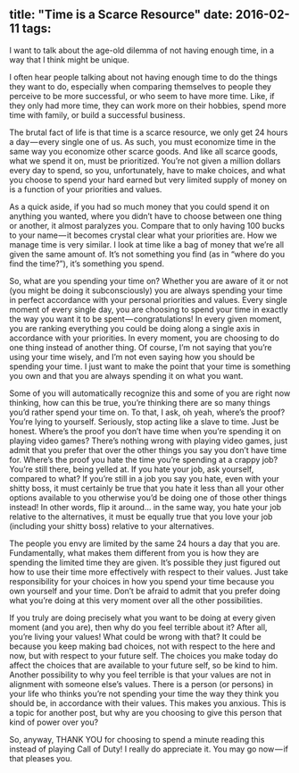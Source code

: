title: "Time is a Scarce Resource"
date: 2016-02-11
tags:
---

I want to talk about the age-old dilemma of not having enough time, in a way that I think might be unique.

I often hear people talking about not having enough time to do the things they want to do, especially when comparing themselves to people they perceive to be more successful, or who seem to have more time. Like, if they only had more time, they can work more on their hobbies, spend more time with family, or build a successful business.

The brutal fact of life is that time is a scarce resource, we only get 24 hours a day — every single one of us. As such, you must economize time in the same way you economize other scarce goods. And like all scarce goods, what we spend it on, must be prioritized. You’re not given a million dollars every day to spend, so you, unfortunately, have to make choices, and what you choose to spend your hard earned but very limited supply of money on is a function of your priorities and values.

As a quick aside, if you had so much money that you could spend it on anything you wanted, where you didn’t have to choose between one thing or another, it almost paralyzes you. Compare that to only having 100 bucks to your name — it becomes crystal clear what your priorities are. How we manage time is very similar. I look at time like a bag of money that we’re all given the same amount of. It’s not something you find (as in “where do you find the time?”), it’s something you spend.

So, what are you spending your time on? Whether you are aware of it or not (you might be doing it subconsciously) you are always spending your time in perfect accordance with your personal priorities and values. Every single moment of every single day, you are choosing to spend your time in exactly the way you want it to be spent — congratulations! In every given moment, you are ranking everything you could be doing along a single axis in accordance with your priorities. In every moment, you are choosing to do one thing instead of another thing. Of course, I’m not saying that you’re using your time wisely, and I’m not even saying how you should be spending your time. I just want to make the point that your time is something you own and that you are always spending it on what you want.

Some of you will automatically recognize this and some of you are right now thinking, how can this be true, you’re thinking there are so many things you’d rather spend your time on. To that, I ask, oh yeah, where’s the proof? You’re lying to yourself. Seriously, stop acting like a slave to time. Just be honest. Where’s the proof you don’t have time when you’re spending it on playing video games? There’s nothing wrong with playing video games, just admit that you prefer that over the other things you say you don’t have time for. Where’s the proof you hate the time you’re spending at a crappy job? You’re still there, being yelled at. If you hate your job, ask yourself, compared to what? If you’re still in a job you say you hate, even with your shitty boss, it must certainly be true that you hate it less than all your other options available to you otherwise you’d be doing one of those other things instead! In other words, flip it around… in the same way, you hate your job relative to the alternatives, it must be equally true that you love your job (including your shitty boss) relative to your alternatives.

The people you envy are limited by the same 24 hours a day that you are. Fundamentally, what makes them different from you is how they are spending the limited time they are given. It’s possible they just figured out how to use their time more effectively with respect to their values. Just take responsibility for your choices in how you spend your time because you own yourself and your time. Don’t be afraid to admit that you prefer doing what you’re doing at this very moment over all the other possibilities.

If you truly are doing precisely what you want to be doing at every given moment (and you are), then why do you feel terrible about it? After all, you’re living your values! What could be wrong with that? It could be because you keep making bad choices, not with respect to the here and now, but with respect to your future self. The choices you make today do affect the choices that are available to your future self, so be kind to him. Another possibility to why you feel terrible is that your values are not in alignment with someone else’s values. There is a person (or persons) in your life who thinks you’re not spending your time the way they think you should be, in accordance with their values. This makes you anxious. This is a topic for another post, but why are you choosing to give this person that kind of power over you?

So, anyway, THANK YOU for choosing to spend a minute reading this instead of playing Call of Duty! I really do appreciate it. You may go now — if that pleases you.
